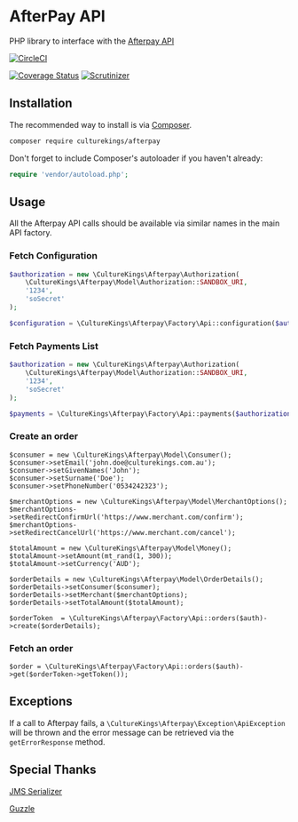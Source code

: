 AfterPay API
=======================

PHP library to interface with the [Afterpay API](https://docs.afterpay.com.au/) 

[![CircleCI](https://circleci.com/gh/culturekings/afterpay.svg?style=svg)](https://circleci.com/gh/culturekings/afterpay)

[![Coverage Status](https://coveralls.io/repos/github/culturekings/afterpay/badge.svg)](https://coveralls.io/github/culturekings/afterpay)
[![Scrutinizer](https://scrutinizer-ci.com/g/culturekings/afterpay/badges/quality-score.png?b=master)](https://scrutinizer-ci.com/g/culturekings/afterpay/badges/quality-score.png?b=master)


## Installation

The recommended way to install is via [Composer](http://getcomposer.org).


```bash
composer require culturekings/afterpay
```

Don't forget to include Composer's autoloader if you haven't already:

```php
require 'vendor/autoload.php';
```

## Usage

All the Afterpay API calls should be available via similar names in the main API factory.

### Fetch Configuration

```php
$authorization = new \CultureKings\Afterpay\Authorization(
    \CultureKings\Afterpay\Model\Authorization::SANDBOX_URI,
    '1234',
    'soSecret'
);

$configuration = \CultureKings\Afterpay\Factory\Api::configuration($authorization)->get()
```

### Fetch Payments List

```php
$authorization = new \CultureKings\Afterpay\Authorization(
    \CultureKings\Afterpay\Model\Authorization::SANDBOX_URI,
    '1234',
    'soSecret'
);

$payments = \CultureKings\Afterpay\Factory\Api::payments($authorization)->listPayments()
```

### Create an order

```
$consumer = new \CultureKings\Afterpay\Model\Consumer();
$consumer->setEmail('john.doe@culturekings.com.au');
$consumer->setGivenNames('John');
$consumer->setSurname('Doe');
$consumer->setPhoneNumber('0534242323');

$merchantOptions = new \CultureKings\Afterpay\Model\MerchantOptions();
$merchantOptions->setRedirectConfirmUrl('https://www.merchant.com/confirm');
$merchantOptions->setRedirectCancelUrl('https://www.merchant.com/cancel');

$totalAmount = new \CultureKings\Afterpay\Model\Money();
$totalAmount->setAmount(mt_rand(1, 300));
$totalAmount->setCurrency('AUD');

$orderDetails = new \CultureKings\Afterpay\Model\OrderDetails();
$orderDetails->setConsumer($consumer);
$orderDetails->setMerchant($merchantOptions);
$orderDetails->setTotalAmount($totalAmount);

$orderToken  = \CultureKings\Afterpay\Factory\Api::orders($auth)->create($orderDetails);
```

### Fetch an order

```$order = \CultureKings\Afterpay\Factory\Api::orders($auth)->get($orderToken->getToken());```

## Exceptions

If a call to Afterpay fails, a `\CultureKings\Afterpay\Exception\ApiException` will be thrown and the error message can be retrieved via the `getErrorResponse` method.

## Special Thanks

[JMS Serializer](https://github.com/schmittjoh/serializer)

[Guzzle](https://github.com/guzzle/guzzle)

